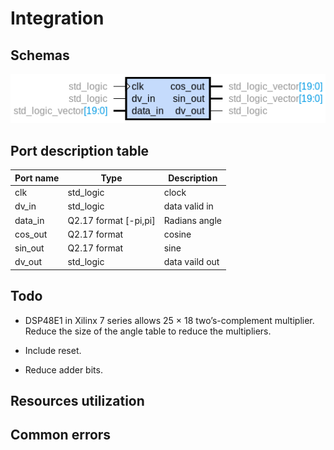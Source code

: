 
# Integration

## Schemas

![Module ports](./images/cordic_sincos_engine.png)

## Port description table

| Port name | Type                  | Description    |
| --------- | ----------------------| -------------- |
| clk       | std_logic             | clock          |
| dv_in     | std_logic             | data valid in  |
| data_in   | Q2.17 format [-pi,pi] | Radians angle  |
| cos_out   | Q2.17 format          | cosine         |
| sin_out   | Q2.17 format          | sine           |
| dv_out    | std_logic             | data vaild out |

## Todo

- DSP48E1 in Xilinx 7 series allows 25 × 18 two’s-complement multiplier.
Reduce the size of the angle table to reduce the multipliers.

- Include reset.

- Reduce adder bits.

## Resources utilization

## Common errors
